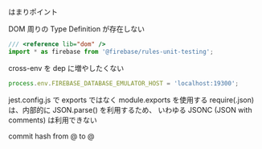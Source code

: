 はまりポイント

DOM 周りの Type Definition が存在しない

```ts
/// <reference lib="dom" />
import * as firebase from '@firebase/rules-unit-testing';
```

cross-env を dep に増やしたくない

```ts
process.env.FIREBASE_DATABASE_EMULATOR_HOST = 'localhost:19300';
```

jest.config.js で exports ではなく module.exports を使用する
require(.json) は、内部的に JSON.parse() を利用するため、 いわゆる JSONC (JSON with comments) は利用できない

commit hash from @ to @
